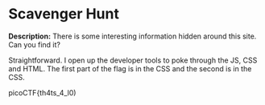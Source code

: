# Scavenger Hunt

**Description:** There is some interesting information hidden around this site. Can you find it?

Straightforward. I open up the developer tools to poke through the JS, CSS and HTML. The first part of the flag is in the CSS and the second is in the CSS.

picoCTF{th4ts_4_l0)